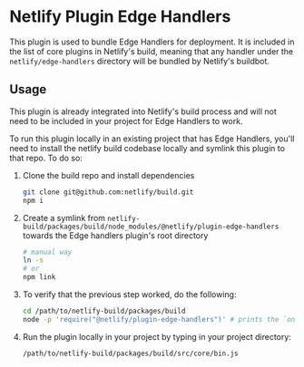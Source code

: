 # Netlify Plugin Edge Handlers

This plugin is used to bundle Edge Handlers for deployment. It is included in the list of core plugins in Netlify's
build, meaning that any handler under the `netlify/edge-handlers` directory will be bundled by Netlify's buildbot.

## Usage

This plugin is already integrated into Netlify's build process and will not need to be included in your project for Edge
Handlers to work.

To run this plugin locally in an existing project that has Edge Handlers, you'll need to install the netlify build
codebase locally and symlink this plugin to that repo. To do so:

1. Clone the build repo and install dependencies

    ```sh
    git clone git@github.com:netlify/build.git
    npm i
    ```

2. Create a symlink from `netlify-build/packages/build/node_modules/@netlify/plugin-edge-handlers` towards the Edge
   handlers plugin's root directory

   ```sh
   # manual way
   ln -s
   # or
   npm link
   ```

3. To verify that the previous step worked, do the following:

    ```sh
    cd /path/to/netlify-build/packages/build
    node -p 'require("@netlify/plugin-edge-handlers")' # prints the `onPostBuild` exported function
    ```

4. Run the plugin locally in your project by typing in your project directory:

    ```sh
    /path/to/netlify-build/packages/build/src/core/bin.js
    ```
